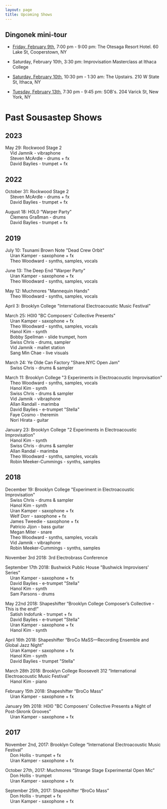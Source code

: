 ```yaml
---
layout: page
title: Upcoming Shows
---
```


## Dingonek mini-tour

- [Friday, February 9th](https://fb.me/e/1zqlZB51W), 7:00 pm - 9:00 pm: The Otesaga Resort Hotel. 60 Lake St, Cooperstown, NY

- Saturday, February 10th, 3:30 pm: Improvisation Masterclass at Ithaca College

- [Saturday, February 10th](https://fb.me/e/3QeRxQhci), 10:30 pm - 1:30 am: The Upstairs. 210 W State St, Ithaca, NY

- [Tuesday, February 13th](https://fb.me/e/1xn70GzM2), 7:30 pm - 9:45 pm: SOB's. 204 Varick St, New York, NY


# Past Sousastep Shows

## 2023

May 29: Rockwood Stage 2<br>
    Vid Jamnik - vibraphone<br>
    Steven McArdle - drums + fx<br>
    David Baylies - trumpet + fx<br>

## 2022

October 31: Rockwood Stage 2<br>
    Steven McArdle - drums + fx<br>
    David Baylies - trumpet + fx<br>

August 18: H0L0 “Warper Party”<br>
    Clemens Graßman - drums<br>
    David Baylies - trumpet + fx<br>

## 2019

July 10: Tsunami Brown Note "Dead Crew Orbit"<br>
    Uran Kamper - saxophone + fx<br>
    Theo Woodward - synths, samples, vocals<br>

June 13: The Deep End "Warper Party"<br>
    Uran Kamper - saxophone + fx<br>
    Theo Woodward - synths, samples, vocals<br>

May 12: Muchmores "Mannequin Hands"<br>
    Theo Woodward - synths, samples, vocals<br>

April 3: Brooklyn College "International Electroacoustic Music Festival"<br>

March 25: H0l0 "BC Composers' Collective Presents"<br>
    Uran Kamper - saxophone + fx<br>
    Theo Woodward - synths, samples, vocals<br>
    Hanol Kim - synth<br>
    Bobby Spellman - slide trumpet, horn<br>
    Swiss Chris - drums, sampler<br>
    Vid Jamnik - mallet station<br>
    Sang Min Chae - live visuals<br>

March 24: Ye Olde Can Factory "Share.NYC Open Jam"<br>
    Swiss Chris - drums & sampler<br>

March 11: Brooklyn College "3 Experiments in Electroacoustic Improvisation"<br>
    Theo Woodward - synths, samples, vocals<br>
    Hanol Kim - synth<br>
    Swiss Chris - drums & sampler<br>
    Vid Jamnik - vibraphone<br>
    Allan Randall - marimba<br>
    David Baylies - e-trumpet "Stella"<br>
    Faye Cosmo - theremin<br>
    Nori Hirata - guitar<br>

January 23: Brooklyn College "2 Experiments in Electroacoustic Improvisation"<br>
    Hanol Kim - synth<br>
    Swiss Chris - drums & sampler<br>
    Allan Randal - marimba<br>
    Theo Woodward - synths, samples, vocals<br>
    Robin Meeker-Cummings - synths, samples<br>

## 2018

December 19: Brooklyn College "Experiment in Electroacoustic Improvisation"<br>
    Swiss Chris - drums & sampler<br>
    Hanol Kim - synth<br>
    Uran Kamper - saxophone + fx<br>
    Welf Dorr - saxophone + fx<br>
    James Tweedie - saxophone + fx<br>
    Patricio Jijon - bass guitar<br>
    Megan Miter - snare<br>
    Theo Woodward - synths, samples, vocals<br>
    Vid Jamnik - vibraphone<br>
    Robin Meeker-Cummings - synths, samples<br>

November 3rd 2018: 3rd Electrobrass Conference<br>

September 17th 2018: Bushwick Public House "Bushwick Improvisers' Series"<br>
    Uran Kamper - saxophone + fx<br>
    David Baylies - e-trumpet "Stella"<br>
    Hanol Kim - synth<br>
    Sam Parsons - drums<br>

May 22nd 2018: Shapeshifter “Brooklyn College Composer’s Collective - This is the end!”<br>
    Satish Indofunk - trumpet + fx<br>
    David Baylies - e-trumpet "Stella"<br>
    Uran Kamper - saxophone + fx<br>
    Hanol Kim - synth<br>

April 16th 2018: Shapeshifter “BroCo MaSS—Recording Ensemble and Global Jazz Night”<br>
    Uran Kamper - saxophone + fx<br>
    Hanol Kim - synth<br>
    David Baylies - trumpet "Stella"<br>

March 28th 2018: Brooklyn College Roosevelt 312 “International Electroacoustic Music Festival”<br>
    Hanol Kim - piano<br>

February 15th 2018: Shapeshifter “BroCo Mass”<br>
    Uran Kamper - saxophone + fx<br>

January 9th 2018: H0l0 "BC Composers' Collective Presents a Night of Post-Skronk Grooves"<br>
    Uran Kamper - saxophone + fx<br>

## 2017

November 2nd, 2017: Brooklyn College “International Electroacoustic Music Festival”<br>
    Don Hollis - trumpet + fx<br>
    Uran Kamper - saxophone + fx<br>

October 27th, 2017: Muchmores “Strange Stage Experimental Open Mic”<br>
    Don Hollis - trumpet <br>
    Uran Kamper - saxophone + fx<br>

September 25th, 2017: Shapeshifter “BroCo Mass”<br>
    Don Hollis - trumpet + fx<br>
    Uran Kamper - saxophone + fx<br>
